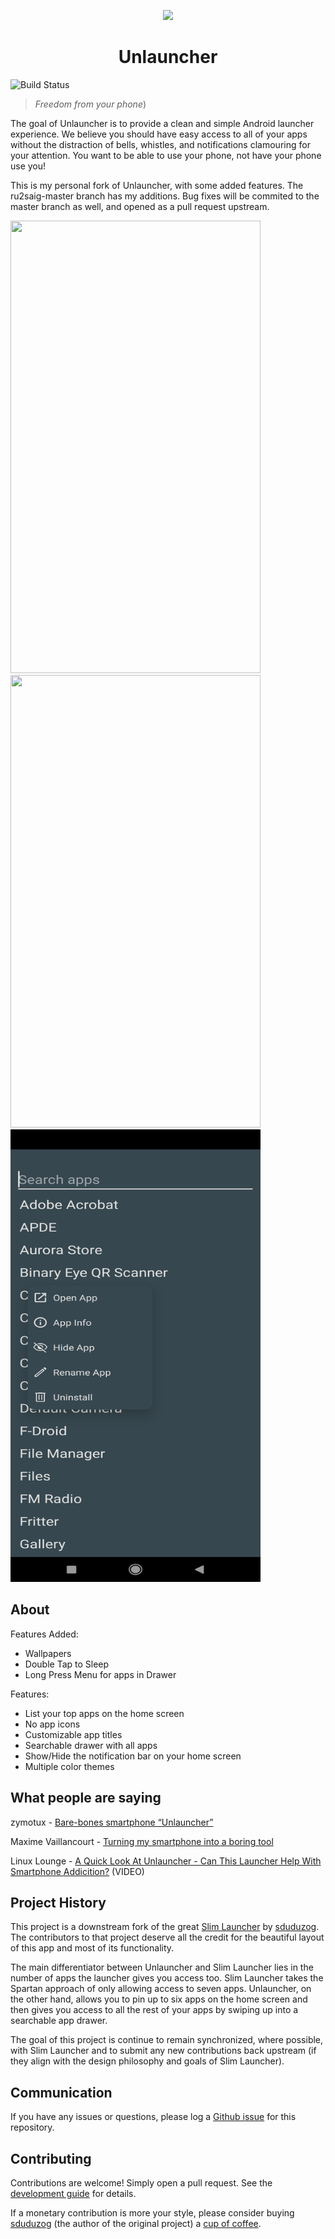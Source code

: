 <p align="center">
  <img src="docs/assets/unlauncher-logo.png">
</p>

<h1 align="center">
  Unlauncher
</h1>

![Build Status](https://github.com/jkuester/unlauncher/workflows/Android%20Master%20Branch%20CI/badge.svg)

> _Freedom from your phone_)

The goal of Unlauncher is to provide a clean and simple Android launcher experience. We believe you should have easy access to all of your apps without the distraction of bells, whistles, and notifications clamouring for your attention. You want to be able to use your phone, not have your phone use you!

This is my personal fork of Unlauncher, with some added features. The ru2saig-master branch has my additions. Bug fixes will be commited to the master branch as well, and opened as a pull request upstream.

<p float="left">
  <img height="724" width="400" src="docs/assets/home-screen-1.png">
  <img height="724" width="400" src="docs/assets/home-screen-2.png">
  <img height="724" width="400" src="docs/assets/app-drawer-1.png">
</p>

## About

Features Added:
- Wallpapers
- Double Tap to Sleep
- Long Press Menu for apps in Drawer

Features:

- List your top apps on the home screen
- No app icons
- Customizable app titles
- Searchable drawer with all apps
- Show/Hide the notification bar on your home screen
- Multiple color themes

## What people are saying

<!-- 2020-11-13 -->
zymotux - [Bare-bones smartphone “Unlauncher”](https://write.as/zymotux/bare-bones-smartphone-unlauncher)

<!-- 2020-11-03 -->
Maxime Vaillancourt - [Turning my smartphone into a boring tool](https://maximevaillancourt.com/blog/turning-my-smartphone-into-a-boring-tool)

<!-- 2020-08-29 -->
Linux Lounge - [A Quick Look At Unlauncher - Can This Launcher Help With Smartphone Addicition?](https://odysee.com/@LinuxLounge:b/a-quick-look-at-unlauncher-can-this) (VIDEO)

## Project History

This project is a downstream fork of the great [Slim Launcher](https://github.com/sduduzog/slim-launcher) by [sduduzog](https://github.com/sduduzog). The contributors to that project deserve all the credit for the beautiful layout of this app and most of its functionality.

The main differentiator between Unlauncher and Slim Launcher lies in the number of apps the launcher gives you access too.  Slim Launcher takes the Spartan approach of only allowing access to seven apps. Unlauncher, on the other hand, allows you to pin up to six apps on the home screen and then gives you access to all the rest of your apps by swiping up into a searchable app drawer.

The goal of this project is continue to remain synchronized, where possible, with Slim Launcher and to submit any new contributions back upstream (if they align with the design philosophy and goals of Slim Launcher).

## Communication

If you have any issues or questions, please log a [Github issue](https://github.com/jkuester/unlauncher/issues) for this repository.

## Contributing

Contributions are welcome! Simply open a pull request. See the [development guide](./DEVELOPMENT.md) for details.

If a monetary contribution is more your style, please consider buying [sduduzog](https://github.com/sduduzog) (the author of the original project) a [cup of coffee](https://buymeacoff.ee/sduduzog).
